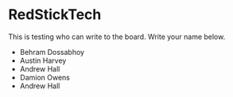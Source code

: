 # RedStickTech

This is testing who can write to the board. Write your name below.
- Behram Dossabhoy
- Austin Harvey
- Andrew Hall
- Damion Owens
- Andrew Hall
